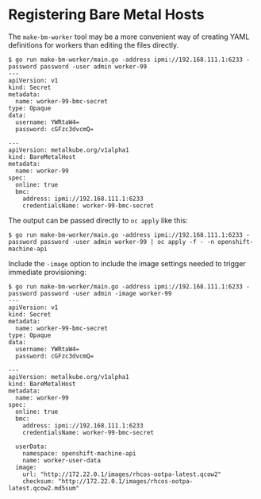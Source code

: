 Registering Bare Metal Hosts
============================

The `make-bm-worker` tool may be a more convenient way of creating
YAML definitions for workers than editing the files directly.

```
$ go run make-bm-worker/main.go -address ipmi://192.168.111.1:6233 -password password -user admin worker-99
---
apiVersion: v1
kind: Secret
metadata:
  name: worker-99-bmc-secret
type: Opaque
data:
  username: YWRtaW4=
  password: cGFzc3dvcmQ=

---
apiVersion: metalkube.org/v1alpha1
kind: BareMetalHost
metadata:
  name: worker-99
spec:
  online: true
  bmc:
    address: ipmi://192.168.111.1:6233
    credentialsName: worker-99-bmc-secret
```

The output can be passed directly to `oc apply` like this:

```
$ go run make-bm-worker/main.go -address ipmi://192.168.111.1:6233 -password password -user admin worker-99 | oc apply -f - -n openshift-machine-api 
```

Include the `-image` option to include the image settings needed to
trigger immediate provisioning:

```
$ go run make-bm-worker/main.go -address ipmi://192.168.111.1:6233 -password password -user admin -image worker-99
---
apiVersion: v1
kind: Secret
metadata:
  name: worker-99-bmc-secret
type: Opaque
data:
  username: YWRtaW4=
  password: cGFzc3dvcmQ=

---
apiVersion: metalkube.org/v1alpha1
kind: BareMetalHost
metadata:
  name: worker-99
spec:
  online: true
  bmc:
    address: ipmi://192.168.111.1:6233
    credentialsName: worker-99-bmc-secret

  userData:
    namespace: openshift-machine-api
    name: worker-user-data
  image:
    url: "http://172.22.0.1/images/rhcos-ootpa-latest.qcow2"
    checksum: "http://172.22.0.1/images/rhcos-ootpa-latest.qcow2.md5sum"
```
